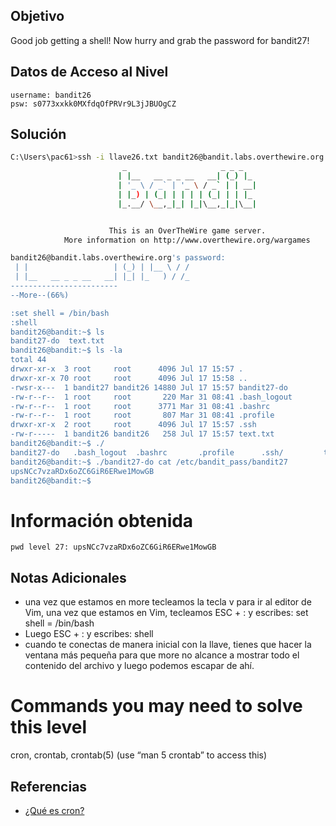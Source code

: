 ## Objetivo

Good job getting a shell! Now hurry and grab the password for bandit27!
## Datos de Acceso al Nivel

```
username: bandit26
psw: s0773xxkk0MXfdqOfPRVr9L3jJBUOgCZ
```

## Solución
```bash
C:\Users\pac61>ssh -i llave26.txt bandit26@bandit.labs.overthewire.org -p 2220
                         _                     _ _ _
                        | |__   __ _ _ __   __| (_) |_
                        | '_ \ / _` | '_ \ / _` | | __|
                        | |_) | (_| | | | | (_| | | |_
                        |_.__/ \__,_|_| |_|\__,_|_|\__|


                      This is an OverTheWire game server.
            More information on http://www.overthewire.org/wargames

bandit26@bandit.labs.overthewire.org's password:
 | |                   | (_) | |__ \ / /
 | |__   __ _ _ __   __| |_| |_   ) / /_
------------------------
--More--(66%)

:set shell = /bin/bash
:shell
bandit26@bandit:~$ ls
bandit27-do  text.txt
bandit26@bandit:~$ ls -la
total 44
drwxr-xr-x  3 root     root      4096 Jul 17 15:57 .
drwxr-xr-x 70 root     root      4096 Jul 17 15:58 ..
-rwsr-x---  1 bandit27 bandit26 14880 Jul 17 15:57 bandit27-do
-rw-r--r--  1 root     root       220 Mar 31 08:41 .bash_logout
-rw-r--r--  1 root     root      3771 Mar 31 08:41 .bashrc
-rw-r--r--  1 root     root       807 Mar 31 08:41 .profile
drwxr-xr-x  2 root     root      4096 Jul 17 15:57 .ssh
-rw-r-----  1 bandit26 bandit26   258 Jul 17 15:57 text.txt
bandit26@bandit:~$ ./
bandit27-do   .bash_logout  .bashrc       .profile      .ssh/         text.txt
bandit26@bandit:~$ ./bandit27-do cat /etc/bandit_pass/bandit27
upsNCc7vzaRDx6oZC6GiR6ERwe1MowGB
bandit26@bandit:~$   
```

# Información obtenida
```
pwd level 27: upsNCc7vzaRDx6oZC6GiR6ERwe1MowGB
```
## Notas Adicionales
- una vez que estamos en more tecleamos la tecla v para ir al editor de Vim, una vez que estamos en Vim, tecleamos ESC + :  y escribes: set shell = /bin/bash
- Luego ESC + : y escribes: shell
- cuando te conectas de manera inicial con la llave, tienes que hacer la ventana más pequeña para que more no alcance a mostrar todo el contenido del archivo y luego podemos escapar de ahí.
# Commands you may need to solve this level
cron, crontab, crontab(5) (use “man 5 crontab” to access this)
## Referencias
- [¿Qué es cron?](https://opensource.com/article/21/7/cron-linux#:~:text=SA%20Seth%20Kenlon-,The%20cron%20system%20is%20a%20method%20to%20automatically%20run%20commands,user%20to%20automate%20their%20computer.)